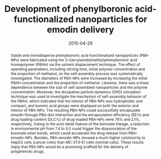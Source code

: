 ---
title: "Development of phenylboronic acid-functionalized nanoparticles for emodin delivery"
authors:
- Bo Wang
- Limin Chen
- Yingjuan Sun
- 朱有亮
- Zhaoyan Sun
- Tiezhu An
- Yuhua Li
- Yuan Lin
- Daping Fan
- Qian Wang
date: "2015-04-29"
doi: "10.1039/C5TB00065C"
publication_types: ["期刊文章"]
publication: "Journal of Materials Chemistry B"
publication_short: "J. Mater. Chem. B"
abstract: "Stable and monodisperse phenylboronic acid-functionalized  nanoparticles (PBA-NPs) were fabricated using the  3-((acrylamido)methyl)phenylboronic acid homopolymer (PBAH) via the  solvent displacement technique. The effect of operating parameters,  including stirring time, initial polymer concentration and the  proportion of methanol, on the self-assembly process was systematically  investigated. The diameters of PBA-NPs were increased by increasing the  initial PBAH concentration and the proportion of methanol. Likewise,  there was a linear dependence between the size of self-assembled  nanoparticles and the polymer concentration. Moreover, the dissipative  particle dynamics (DPD) simulation technique was used to investigate the  mechanism of self-assembly behavior of the PBAH, which indicated that  the interior of PBA-NPs was hydrophobic and compact, and boronic acid  groups were displayed on both the exterior and interior of PBA-NPs. The  resulting PBA-NPs could successfully encapsulate emodin through PBA–diol  interaction and the encapsulation efficiency (EE%) and drug loading  content (DLC%) of drug-loaded PBA-NPs were 78% and 2.1%, respectively.  Owing to the acid-labile feature of the boronate linkage, a reduction in  environmental pH from 7.4 to 5.0 could trigger the disassociation of  the boronate ester bonds, which could accelerate the drug release from  PBA–emodin-NPs. Besides, PBA–emodin-NPs showed a much higher  cytotoxicity to HepG2 cells (cancer cells) than MC-3T3-E1 cells (normal  cells). These results imply that PBA-NPs would be a promising scaffold  for the delivery of polyphenolic drugs."
url_pdf: "https://pubs.rsc.org/en/content/articlelanding/2015/tb/c5tb00065c"
---